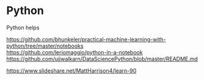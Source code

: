 # Python
Python helps

https://github.com/bhunkeler/practical-machine-learning-with-python/tree/master/notebooks  
https://github.com/leriomaggio/python-in-a-notebook  
https://github.com/ujjwalkarn/DataSciencePython/blob/master/README.md  

https://www.slideshare.net/MattHarrison4/learn-90  
